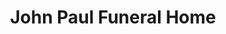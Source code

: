 ---
title: "John Paul Funeral Home"
url: /santa-rosa/john-paul-funeral-home/
shop: funeral directors
---